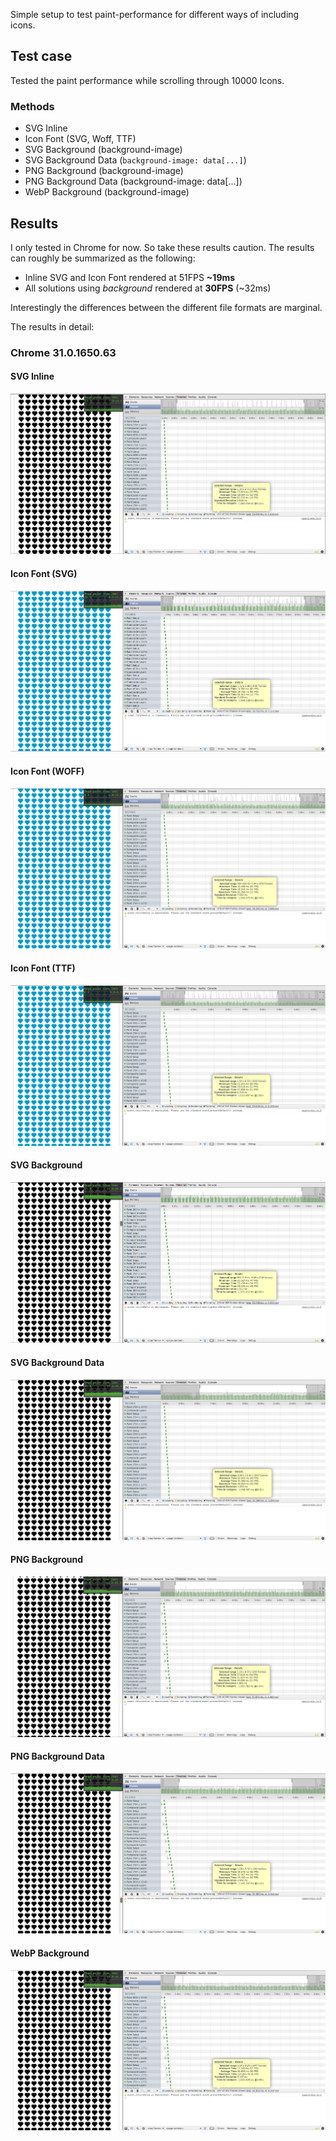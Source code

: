 Simple setup to test paint-performance for different ways of including icons.

## Test case
Tested the paint performance while scrolling through 10000 Icons.

### Methods
- SVG Inline
- Icon Font (SVG, Woff, TTF)
- SVG Background (background-image)
- SVG Background Data (`background-image: data[...]`)
- PNG Background (background-image)
- PNG Background Data (background-image: data[...])
- WebP Background (background-image)

## Results
I only tested in Chrome for now. So take these results caution. The results can roughly be summarized as the following:

- Inline SVG and Icon Font rendered at 51FPS __~19ms__
- All solutions using _background_ rendered at __30FPS__ (~32ms)

Interestingly the differences between the different file formats are marginal.

The results in detail:
### Chrome 31.0.1650.63

#### SVG Inline
![SVG Inline](/img/results/1-paint-performance-svg-inline.png)

#### Icon Font (SVG)
![Icon Font (SVG)](/img/results/2a-paint-performance-font-svg.png)

#### Icon Font (WOFF)
![Icon Font (WOFF)](/img/results/2b-paint-performance-font-woff.png)

#### Icon Font (TTF)
![Icon Font (WOFF)](/img/results/2c-paint-performance-font-ttf.png)

#### SVG Background
![SVG Background)](/img/results/3-paint-performance-svg-bg.png)

#### SVG Background Data
![SVG Background Data)](/img/results/4-paint-performance-svg-bg-data.png)

#### PNG Background
![PNG Background)](/img/results/5-paint-performance-png-bg.png)

#### PNG Background Data
![PNG Background Data)](/img/results/6-paint-performance-png-bg-data.png)

#### WebP Background
![WebP Background)](/img/results/7-paint-performance-webp-bg.png)
